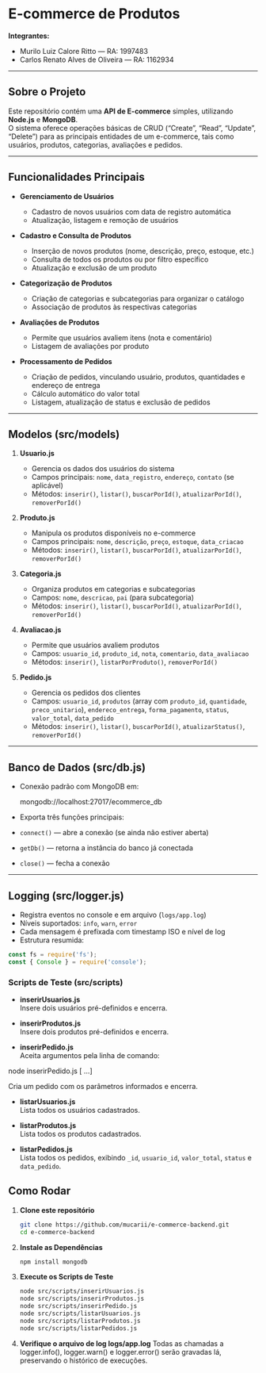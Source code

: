 # E-commerce de Produtos

**Integrantes:**  
- Murilo Luiz Calore Ritto — RA: 1997483  
- Carlos Renato Alves de Oliveira — RA: 1162934  

---

## Sobre o Projeto

Este repositório contém uma **API de E-commerce** simples, utilizando **Node.js** e **MongoDB**.  
O sistema oferece operações básicas de CRUD (“Create”, “Read”, “Update”, “Delete”) para as principais entidades de um e-commerce, tais como usuários, produtos, categorias, avaliações e pedidos.

---

## Funcionalidades Principais

- **Gerenciamento de Usuários**  
  - Cadastro de novos usuários com data de registro automática  
  - Atualização, listagem e remoção de usuários  

- **Cadastro e Consulta de Produtos**  
  - Inserção de novos produtos (nome, descrição, preço, estoque, etc.)  
  - Consulta de todos os produtos ou por filtro específico  
  - Atualização e exclusão de um produto  

- **Categorização de Produtos**  
  - Criação de categorias e subcategorias para organizar o catálogo  
  - Associação de produtos às respectivas categorias  

- **Avaliações de Produtos**  
  - Permite que usuários avaliem itens (nota e comentário)  
  - Listagem de avaliações por produto  

- **Processamento de Pedidos**  
  - Criação de pedidos, vinculando usuário, produtos, quantidades e endereço de entrega  
  - Cálculo automático do valor total  
  - Listagem, atualização de status e exclusão de pedidos  

---

## Modelos (src/models)

1. **Usuario.js**  
   - Gerencia os dados dos usuários do sistema  
   - Campos principais: `nome`, `data_registro`, `endereço`, `contato` (se aplicável)  
   - Métodos: `inserir()`, `listar()`, `buscarPorId()`, `atualizarPorId()`, `removerPorId()`

2. **Produto.js**  
   - Manipula os produtos disponíveis no e-commerce  
   - Campos principais: `nome`, `descrição`, `preço`, `estoque`, `data_criacao`  
   - Métodos: `inserir()`, `listar()`, `buscarPorId()`, `atualizarPorId()`, `removerPorId()`

3. **Categoria.js**  
   - Organiza produtos em categorias e subcategorias  
   - Campos: `nome`, `descricao`, `pai` (para subcategoria)  
   - Métodos: `inserir()`, `listar()`, `buscarPorId()`, `atualizarPorId()`, `removerPorId()`

4. **Avaliacao.js**  
   - Permite que usuários avaliem produtos  
   - Campos: `usuario_id`, `produto_id`, `nota`, `comentario`, `data_avaliacao`  
   - Métodos: `inserir()`, `listarPorProduto()`, `removerPorId()`

5. **Pedido.js**  
   - Gerencia os pedidos dos clientes  
   - Campos: `usuario_id`, `produtos` (array com `produto_id`, `quantidade`, `preco_unitario`), `endereco_entrega`, `forma_pagamento`, `status`, `valor_total`, `data_pedido`  
   - Métodos: `inserir()`, `listar()`, `buscarPorId()`, `atualizarStatus()`, `removerPorId()`

---

## Banco de Dados (src/db.js)

- Conexão padrão com MongoDB em:  
    
    mongodb://localhost:27017/ecommerce_db

- Exporta três funções principais:  
- `connect()` — abre a conexão (se ainda não estiver aberta)  
- `getDb()` — retorna a instância do banco já conectada  
- `close()` — fecha a conexão  

---

## Logging (src/logger.js)

- Registra eventos no console e em arquivo (`logs/app.log`)  
- Níveis suportados: `info`, `warn`, `error`  
- Cada mensagem é prefixada com timestamp ISO e nível de log  
- Estrutura resumida:
```js
const fs = require('fs');
const { Console } = require('console');
```

### Scripts de Teste (src/scripts)

- **inserirUsuarios.js**  
  Insere dois usuários pré-definidos e encerra.

- **inserirProdutos.js**  
  Insere dois produtos pré-definidos e encerra.

- **inserirPedido.js**  
  Aceita argumentos pela linha de comando:

node inserirPedido.js <usuarioId> <prod1Id> <qtd1> <preco1> [<prod2Id> <qtd2> <preco2> …]

Cria um pedido com os parâmetros informados e encerra.

- **listarUsuarios.js**  
Lista todos os usuários cadastrados.

- **listarProdutos.js**  
Lista todos os produtos cadastrados.

- **listarPedidos.js**  
Lista todos os pedidos, exibindo `_id`, `usuario_id`, `valor_total`, `status` e `data_pedido`.

## Como Rodar

1. **Clone este repositório**  
   ```bash
   git clone https://github.com/mucarii/e-commerce-backend.git
   cd e-commerce-backend

2. **Instale as Dependências**  
   ```bash
   npm install mongodb

3. **Execute os Scripts de Teste**  
   ```bash
   node src/scripts/inserirUsuarios.js
   node src/scripts/inserirProdutos.js
   node src/scripts/inserirPedido.js
   node src/scripts/listarUsuarios.js
   node src/scripts/listarProdutos.js
   node src/scripts/listarPedidos.js

4. **Verifique o arquivo de log logs/app.log**
    Todas as chamadas a logger.info(), logger.warn() e logger.error() serão gravadas lá, preservando o histórico de execuções.